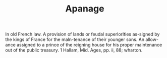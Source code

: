 ---
title: Apanage
letter: A
permalink: "/definitions/apanage.html"
body: In old French law. A provision of lands or feudal superlorlties as-signed by
  the kings of France for the maln-tenance of their younger sons. An allow-ance assigned
  to a prince of the reigning house for his proper maintenance out of the public treasury.
  1 Hallam, Mid. Ages, pp. ii, 88; wharton.
published_at: '2018-07-07'
source: Black's Law Dictionary
layout: post
---